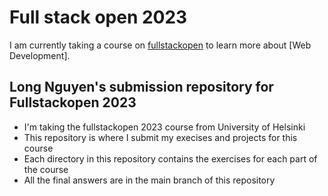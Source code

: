 # Full stack open 2023
I am currently taking a course on [fullstackopen](https://fullstackopen.com/en/) to learn more about [Web Development].

## Long Nguyen's submission repository for Fullstackopen 2023 
- I'm taking the fullstackopen 2023 course from University of Helsinki
- This repository is where I submit my execises and projects for this course
- Each directory in this repository contains the exercises for each part of the course
- All the final answers are in the main branch of this repository


